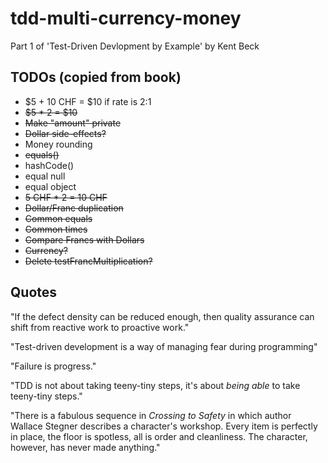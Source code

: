# tdd-multi-currency-money
Part 1 of 'Test-Driven Devlopment by Example' by Kent Beck

## TODOs (copied from book)

- $5 + 10 CHF = $10 if rate is 2:1
- ~~$5 * 2 = $10~~
- ~~Make "amount" private~~
- ~~Dollar side-effects?~~
- Money rounding
- ~~equals()~~
- hashCode()
- equal null
- equal object
- ~~5 CHF * 2 = 10 CHF~~
- ~~Dollar/Franc duplication~~
- ~~Common equals~~
- ~~Common times~~
- ~~Compare Francs with Dollars~~
- ~~Currency?~~
- ~~Delete testFrancMultiplication?~~

## Quotes

"If the defect density can be reduced enough, then quality assurance can shift from reactive work to proactive work."

"Test-driven development is a way of managing fear during programming"

"Failure is progress."

"TDD is not about taking teeny-tiny steps, it's about *being able* to take teeny-tiny steps."

"There is a fabulous sequence in *Crossing to Safety* in which author Wallace Stegner describes a character's workshop. Every item is perfectly in place, the floor is spotless, all is order and cleanliness. The character, however, has never made anything."